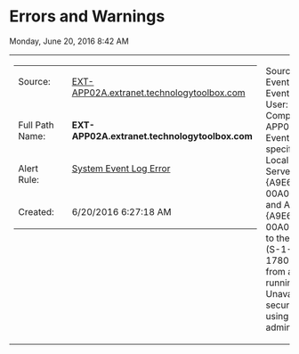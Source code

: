 ﻿# Errors and Warnings

Monday, June 20, 2016
8:42 AM

<table>
<tr>
<td valign='top'>
<table>
<tr>
<td valign='top'>
<p>Source:</p>
</td>
<td valign='top'>
</td>
<td valign='top'>
<p><a href="EXT-APP02A.extranet.technologytoolbox.com">EXT-APP02A.extranet.technologytoolbox.com</a></p>
</td>
</tr>
<tr>
<td valign='top'>
<p>Full Path Name:</p>
</td>
<td valign='top'>
</td>
<td valign='top'>
<p><strong>EXT-APP02A.extranet.technologytoolbox.com</strong></p>
</td>
</tr>
<tr>
<td valign='top'>
<p>Alert Rule:</p>
</td>
<td valign='top'>
</td>
<td valign='top'>
<p><a href="System%20Event%20Log%20Error">System Event Log Error</a></p>
</td>
</tr>
<tr>
<td valign='top'>
<p>Created:</p>
</td>
<td valign='top'>
</td>
<td valign='top'>
<p>6/20/2016 6:27:18 AM</p>
</td>
</tr>
</table>

</td>
<td valign='top'>
<p>Source: DCOM<br />
Event ID: 10016<br />
Event Category: 0<br />
User: EXTRANET\\s-sp-farm<br />
Computer: EXT-APP02A.extranet.technologytoolbox.com<br />
Event Description: The application-specific permission settings do not grant Local Launch permission for the COM Server application with CLSID<br />
{A9E69610-B80D-11D0-B9B9-00A0C922E750}<br />
and APPID<br />
{A9E69610-B80D-11D0-B9B9-00A0C922E750}<br />
to the user EXTRANET\\s-sp-farm SID (S-1-5-21-224930944-1780242101-1199596236-7116) from address LocalHost (Using LRPC) running in the application container Unavailable SID (Unavailable). This security permission can be modified using the Component Services administrative tool.</p>
</td>
</tr>
</table>
